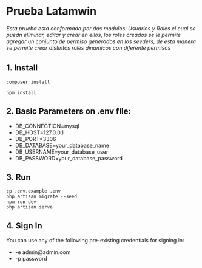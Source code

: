  

 
<h1> Prueba Latamwin   </>
   
<h6>   Esta prueba  esta conformada por dos modulos: Usuarios y Roles el cual se puedn eliminar, editar y crear en ellos, los roles creados se le permite agregar un conjunto de permiso generados en los seeders, de esta manera se permite crear distintos roles dinamicos con diferente permisos </h6>    

## 1. Install
    
    composer install 
   
    npm install
   
## 2. Basic Parameters on .env file:
 
<ul>
  <li>  DB_CONNECTION=mysql </li>
  <li>  DB_HOST=127.0.0.1 </li>
  <li>  DB_PORT=3306 </li>
  <li>  DB_DATABASE=your_database_name </li>
  <li>  DB_USERNAME=your_database_user </li>
  <li>  DB_PASSWORD=your_database_password </li>
</ul>

## 3. Run
    cp .env.example .env
    php artisan migrate --seed
    npm run dev
    php artisan serve
    
  
## 4. Sign In
You can use any of the following pre-existing credentials for signing in:
<ul>
  <li> -e admin@admin.com	</li> 
  <li> -p password </li>
</ul>
